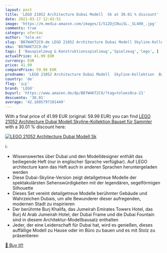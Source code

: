 ```yaml
---
layout: post
title: 'LEGO 21052 Architecture Dubai Modell  Sk at 30.01 % discount'
date: 2021-03-17 12:43:51
image: 'https://m.media-amazon.com/images/I/512DjCNuiSL._SL400_.jpg'
comments: true
category: ofertas
author: 'tole.es'
slug: 'B07W4KT2C9-de LEGO 21052 Architecture Dubai Modell Skyline-Kollektion...'
sku: 'B07W4KT2C9-de'
tags: [ 'Bauspielzeug & Konstruktionsspielzeug','Spielzeug','lego', ]
actualPrice: 41.99 EUR
currency: EUR
price: 41.99
comparePrice: 59.99 EUR
prodname: 'LEGO 21052 Architecture Dubai Modell  Skyline-Kollektion  Bauset für Sammler'
country: 'de'
flag: '🇩🇪'
brand: 'LEGO'
buyurl: 'https://www.amazon.de/dp/B07W4KT2C9/?tag=tolees0ca-21'
descuento: '30.01'
average: '42.1605797101449'
---
```


With a final price of 41.99 EUR (original: 59.99 EUR) you can find [LEGO 21052 Architecture Dubai Modell  Skyline-Kollektion  Bauset für Sammler](https://www.amazon.de/dp/B07W4KT2C9/?tag=tolees0ca-21) with a  30.01 % discount here:

[![LEGO 21052 Architecture Dubai Modell  Sk](https://m.media-amazon.com/images/I/512DjCNuiSL._SL400_.jpg)](https://www.amazon.de/dp/B07W4KT2C9/?tag=tolees0ca-21)

ℹ️:

- Wissenswertes über Dubai und den Modelldesigner enthält das beiliegende Heft (nur in englischer Sprache verfügbar). Auf LEGO architecture kann das Heft auch in anderen Sprachen heruntergeladen werden
- Diese Dubai-Skyline-Version zeigt detailgetreue Modelle der spektakulärsten Sehenswürdigkeiten mit der legendären, segelförmigen Silhouette
- Dieses Set vereint detailgetreue Modelle berühmter Gebäude und Wahrzeichen Dubais, um alle Bewunderer dieser aufregenden, modernen Stadt zu inspirieren
- Der berühmte Burj Khalifa, das Jumeirah Emirates Towers Hotel, das Burj Al Arab Jumeirah Hotel, der Dubai Frame und die Dubai Fountain sind in diesem Architektur-Modellbausatz enthalten
- Jeder, der eine Leidenschaft für Dubai hat, wird es genießen, dieses auffällige Modell zu Hause oder im Büro zu bauen und es mit Stolz zu präsentieren

[🛒 Buy it!!](https://www.amazon.de/dp/B07W4KT2C9/?tag=tolees0ca-21)
